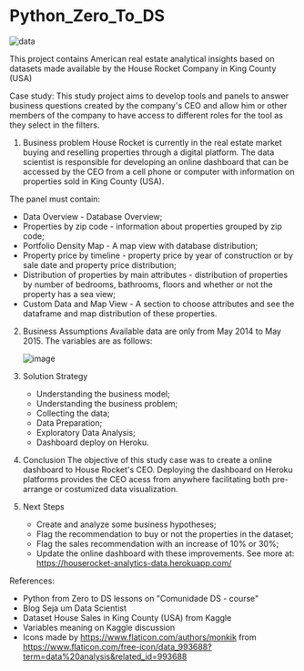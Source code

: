 # Python_Zero_To_DS

   ![data](https://user-images.githubusercontent.com/87772120/128518463-2740734f-39de-4200-9b19-526be2dc1336.png)



This project contains American real estate analytical insights based on datasets made available by the House Rocket Company in King County (USA)

Case study:
This study project aims to develop tools and panels to answer business questions created by the company's CEO and allow him or other members of the company to have access to different roles for the tool as they select in the filters.

1. Business problem
  House Rocket is currently in the real estate market buying and reselling properties through a digital platform. The data scientist is responsible for developing an online dashboard that can be accessed by the CEO from a cell phone or computer with information on properties sold in King County (USA).

  The panel must contain:

  - Data Overview - Database Overview;
  - Properties by zip code - information about properties grouped by zip code;
  - Portfolio Density Map - A map view with database distribution;
  - Property price by timeline - property price by year of construction or by sale date and property price distribution;
  - Distribution of properties by main attributes - distribution of properties by number of bedrooms, bathrooms, floors and whether or not the property has a sea       view;
  - Custom Data and Map View - A section to choose attributes and see the dataframe and map distribution of these properties.

2. Business Assumptions
  Available data are only from May 2014 to May 2015.
  The variables are as follows:
  
   ![image](https://user-images.githubusercontent.com/87772120/128516689-1dfceec8-ae0f-4fb9-9904-2ece3df004e8.png)


3. Solution Strategy
   - Understanding the business model;
   - Understanding the business problem;
   - Collecting the data;
   - Data Preparation;
   - Exploratory Data Analysis;
   - Dashboard deploy on Heroku.

4. Conclusion
   The objective of this study case was to create a online dashboard to House Rocket's CEO. Deploying the dashboard on Heroku platforms provides the CEO acess from anywhere facilitating both pre-arrange or costumized data visualization.
   
5. Next Steps
   - Create and analyze some business hypotheses;
   - Flag the recommendation to buy or not the properties in the dataset;
   - Flag the sales recommendation with an increase of 10% or 30%;
   - Update the online dashboard with these improvements. See more at: https://houserocket-analytics-data.herokuapp.com/


References:

- Python from Zero to DS lessons on "Comunidade DS - course"
- Blog Seja um Data Scientist
- Dataset House Sales in King County (USA) from Kaggle
- Variables meaning on Kaggle discussion
- Icons made by https://www.flaticon.com/authors/monkik from https://www.flaticon.com/free-icon/data_993688?term=data%20analysis&related_id=993688
